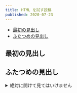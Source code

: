 ```yaml
---
title: HTML を試す投稿
published: 2020-07-23
---
```


<ul>
    <li><a href="#最初の見出し">最初の見出し</a></li>
    <li><a href="#ふたつめの見出し">ふたつめの見出し</a></li>
</ul>

<h2 id="最初の見出し">最初の見出し</h2>

<h2 id="ふたつめの見出し">ふたつめの見出し</h2>

<details>
    <summary>絶対に開けて見てはいけません</summary>
    見ないでと言ったのに見てしまいましたね〜
</details>

